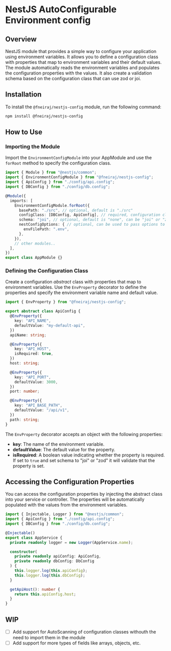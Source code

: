 # NestJS AutoConfigurable Environment config

## Overview

NestJS module that provides a simple way to configure your application using environment variables. It allows you to define a configuration class with properties that map to environment variables and their default values. The module automatically reads the environment variables and populates the configuration properties with the values. It also create a validation schema based on the configuration class that can use zod or joi.

## Installation

To install the `@fneiraj/nestjs-config` module, run the following command:

```bash
npm install @fneiraj/nestjs-config
```

## How to Use

### Importing the Module

Import the `EnvironmentConfigModule` into your AppModule and use the `forRoot` method to specify the configuration class.

```typescript
import { Module } from "@nestjs/common";
import { EnvironmentConfigModule } from "@fneiraj/nestjs-config";
import { ApiConfig } from "./config/api.config";
import { DBConfig } from "./config/db.config";

@Module({
  imports: [
    EnvironmentConfigModule.forRoot({
      basePath: "./src", // optional, default is "./src"
      configClass: [DBConfig, ApiConfig], // required, configuration classes to be used
      schema: "joi", // optional, default is "none", can be "joi" or "zod" to validate type and required fields
      nestConfigOptions: { // optional, can be used to pass options to the nest config module
        envFilePath: ".env",
      },
    }),
    // other modules..
  ],
})
export class AppModule {}
```

### Defining the Configuration Class

Create a configuration *abstract* class with properties that map to environment variables. Use the `EnvProperty` decorator to define the properties and specify the environment variable name and default value.

```typescript
import { EnvProperty } from "@fneiraj/nestjs-config";

export abstract class ApiConfig {
  @EnvProperty({
    key: "API_NAME",
    defaultValue: "my-default-api",
  })
  apiName: string;

  @EnvProperty({
    key: "API_HOST",
    isRequired: true,
  })
  host: string;

  @EnvProperty({
    key: "API_PORT",
    defaultValue: 3000,
  })
  port: number;

  @EnvProperty({
    key: "API_BASE_PATH",
    defaultValue: "/api/v1",
  })
  path: string;
}
```

The `EnvProperty` decorator accepts an object with the following properties:

- **key**: The name of the environment variable.
- **defaultValue**: The default value for the property.
- **isRequired**: A boolean value indicating whether the property is required. If set to `true` and set schema to "joi" or "zod" it will validate that the property is set.

## Accessing the Configuration Properties

You can access the configuration properties by injecting the abstract class into your service or controller. The properties will be automatically populated with the values from the environment variables.

```typescript
import { Injectable, Logger } from "@nestjs/common";
import { ApiConfig } from "./config/api.config";
import { DBConfig } from "./config/db.config";

@Injectable()
export class AppService {
  private readonly logger = new Logger(AppService.name);

  constructor(
    private readonly apiConfig: ApiConfig,
    private readonly dbConfig: DbConfig
  ) {
    this.logger.log(this.apiConfig);
    this.logger.log(this.dbConfig);
  }

  getApiHost(): number {
    return this.apiConfig.host;
  }
}
```

## WIP

- [ ] Add support for AutoScanning of configuration classes withouth the need to import them in the module
- [ ] Add support for more types of fields like arrays, objects, etc.

